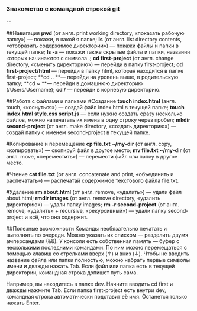 ### Знакомство с командной строкой git
--

##Навигация
**pwd** (от англ. print working directory, «показать рабочую папку») — покажи, в какой я папке;
**ls** (от англ. list directory contents, «отобразить содержимое директории») — покажи файлы и папки в текущей папке;
**ls -a** — покажи также скрытые файлы и папки, названия которых начинаются с символа .;
**cd first-project** (от англ. change directory, «сменить директорию») — перейди в папку first-project;
**cd first-project/html** — перейди в папку html, которая находится в папке first-project;
**cd .. **— перейди на уровень выше, в родительскую папку;
**cd ~ **— перейди в домашнюю директорию (/Users/Username);
**cd /** — перейди в корневую директорию.


##Работа с файлами и папками
#Создание
**touch index.html** (англ. touch, «коснуться») — создай файл index.html в текущей папке;
**touch index.html style.css script.js** — если нужно создать сразу несколько файлов, можно напечатать их имена в одну строку через пробел;
**mkdir second-project** (от англ. make directory, «создать директорию») — создай папку с именем second-project в текущей папке.

#Копирование и перемещение
**cp file.txt ~/my-dir** (от англ. copy, «копировать») — скопируй файл в другое место;
**mv file.txt ~/my-dir** (от англ. move, «переместить») — перемести файл или папку в другое место.

#Чтение
**cat file.txt** (от англ. concatenate and print, «объединить и распечатать») — распечатай содержимое текстового файла file.txt.

#Удаление
**rm about.html** (от англ. remove, «удалить») — удали файл about.html;
**rmdir images** (от англ. remove directory, «удалить директорию») — удали папку images;
**rm -r second-project** (от англ. remove, «удалить» + recursive, «рекурсивный») — удали папку second-project и всё, что она содержит.

##Полезные возможности
Команды необязательно печатать и выполнять по очереди. Можно указать их списком — разделить двумя амперсандами (&&).
У консоли есть собственная память — буфер с несколькими последними командами. По ним можно перемещаться с помощью клавиш со стрелками вверх (↑) и вниз (↓).
Чтобы не вводить название файла или папки полностью, можно набрать первые символы имени и дважды нажать Tab. Если файл или папка есть в текущей директории, командная строка допишет путь сама.

Например, вы находитесь в папке dev. Начните вводить cd first и дважды нажмите Tab. Если папка first-project есть внутри dev, командная строка автоматически подставит её имя. Останется только нажать Enter.